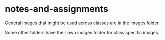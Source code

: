 notes-and-assignments
=====================

General images that might be used across classes are in the images folder. 

Some other folders have their own images folder for class specific images.
